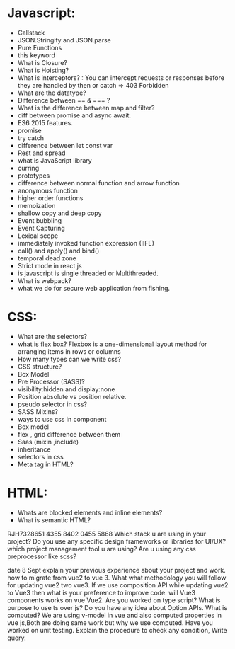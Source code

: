# Javascript:

- Callstack
- JSON.Stringify and JSON.parse
- Pure Functions
- this keyword
- What is Closure? 
- What is Hoisting? 
- What is interceptors? : You can intercept requests or responses before they are handled by then or catch => 403 Forbidden
- What are the datatype?
- Difference between == & === ? 
- What is the difference between map and filter? 
- diff between promise and async await.
- ES6 2015 features.
- promise 
- try catch 
- difference between let const var
- Rest and spread 
- what is JavaScript library
- curring 
- prototypes 
- difference between normal function and arrow function 
- anonymous function 
- higher order functions 
- memoization
- shallow copy and deep copy
- Event bubbling 
- Event Capturing 
- Lexical scope
- immediately invoked function expression (IIFE)
- call() and apply() and bind()
- temporal dead zone 
- Strict mode in react js
- is javascript is single threaded or Multithreaded.
- What is webpack?
- what we do for secure web application from fishing.


# CSS:

- What are the selectors?
- what is flex box?        Flexbox is a one-dimensional layout method for arranging items in rows or columns
- How many types can we write css? 
- CSS structure?  
- Box Model
- Pre Processor (SASS)? 
- visibility:hidden and display:none
- Position absolute vs position relative. 
- pseudo selector in css? 
- SASS Mixins? 
- ways to use css in component 
- Box model 
- flex , grid difference between them 
- Saas (mixin ,include) 
- inheritance 
- selectors in css 
- Meta tag in HTML? 


# HTML:
- Whats are blocked elements and inline elements?
- What is semantic HTML? 

RJH7328651
4355 8402 0455 5868
Which stack u are using in your project?
Do you use any specific design frameworks or libraries for UI/UX?
which project management tool u are using?
Are u using any css preprocessor like scss? 




date 8 Sept
 explain your previous experience about your project and work.
 how to migrate from vue2  to vue 3.
 What what methodology you will follow for updating vue2 two vue3.
 If we use composition API while updating vue2 to Vue3 then what is your preference to improve code.
 will Vue3 components works on vue Vue2.
 Are you worked on type script?
 What is purpose to use ts over js?
 Do you have any idea about Option APIs.
 What is computed?
 We are using v-model in vue and also computed properties in vue js,Both are doing same work but why we use computed.
 Have you worked on unit testing. Explain the procedure to check any condition, Write query.




